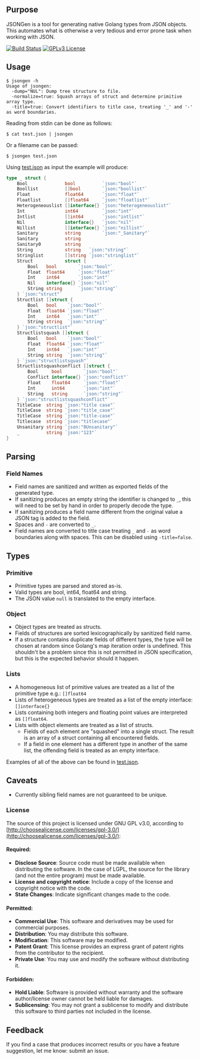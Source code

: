 ## Purpose
JSONGen is a tool for generating native Golang types from JSON objects. This automates what is otherwise a very tedious and error prone task when working with JSON.

[![Build Status](http://img.shields.io/travis/bemasher/JSONGen.svg?style=flat)](https://travis-ci.org/bemasher/JSONGen)
[![GPLv3 License](http://img.shields.io/badge/license-GPLv3-blue.svg?style=flat)](http://choosealicense.com/licenses/gpl-3.0/)

## Usage

```
$ jsongen -h
Usage of jsongen:
  -dump="NUL": Dump tree structure to file.
  -normalize=true: Squash arrays of struct and determine primitive array type.
  -title=true: Convert identifiers to title case, treating '_' and '-' as word boundaries.
```

Reading from stdin can be done as follows:
```
$ cat test.json | jsongen
```

Or a filename can be passed:
```
$ jsongen test.json
```

Using [test.json](test.json) as input the example will produce:
```go
type _ struct {
	Bool              bool          `json:"bool"`
	Boollist          []bool        `json:"boollist"`
	Float             float64       `json:"float"`
	Floatlist         []float64     `json:"floatlist"`
	Heterogeneouslist []interface{} `json:"heterogeneouslist"`
	Int               int64         `json:"int"`
	Intlist           []int64       `json:"intlist"`
	Nil               interface{}   `json:"nil"`
	Nillist           []interface{} `json:"nillist"`
	Sanitary          string        `json:"_Sanitary"`
	Sanitary          string
	Sanitary0         string
	String            string   `json:"string"`
	Stringlist        []string `json:"stringlist"`
	Struct            struct {
		Bool   bool        `json:"bool"`
		Float  float64     `json:"float"`
		Int    int64       `json:"int"`
		Nil    interface{} `json:"nil"`
		String string      `json:"string"`
	} `json:"struct"`
	Structlist []struct {
		Bool   bool    `json:"bool"`
		Float  float64 `json:"float"`
		Int    int64   `json:"int"`
		String string  `json:"string"`
	} `json:"structlist"`
	Structlistsquash []struct {
		Bool   bool    `json:"bool"`
		Float  float64 `json:"float"`
		Int    int64   `json:"int"`
		String string  `json:"string"`
	} `json:"structlistsquash"`
	Structlistsquashconflict []struct {
		Bool     bool        `json:"bool"`
		Conflict interface{} `json:"conflict"`
		Float    float64     `json:"float"`
		Int      int64       `json:"int"`
		String   string      `json:"string"`
	} `json:"structlistsquashconflict"`
	TitleCase  string `json:"title case"`
	TitleCase  string `json:"title_case"`
	TitleCase  string `json:"title-case"`
	Titlecase  string `json:"titlecase"`
	Unsanitary string `json:"0Unsanitary"`
	_          string `json:"123"`
}
```

## Parsing
### Field Names
  * Field names are sanitized and written as exported fields of the generated type.
  * If sanitizing produces an empty string the identifier is changed to `_`, this will need to be set by hand in order to properly decode the type.
  * If sanitizing produces a field name different from the original value a JSON tag is added to the field.
  * Spaces and `-` are converted to `_`.
  * Field names are converted to title case treating `_` and `-` as word boundaries along with spaces. This can be disabled using `-title=false`.

## Types
### Primitive
  * Primitive types are parsed and stored as-is.
  * Valid types are bool, int64, float64 and string.
  * The JSON value `null` is translated to the empty interface.

### Object
  * Object types are treated as structs.
  * Fields of structures are sorted lexicographically by sanitized field name.
  * If a structure contains duplicate fields of different types, the type will be chosen at random since Golang's map iteration order is undefined. This shouldn't be a problem since this is not permitted in JSON specification, but this is the expected behavior should it happen.

### Lists
  * A homogeneous list of primitive values are treated as a list of the primitive type e.g.: `[]float64`
  * Lists of heterogeneous types are treated as a list of the empty interface: `[]interface{}`
  * Lists containing both integers and floating point values are interpreted as `[]float64`.
  * Lists with object elements are treated as a list of structs.
    * Fields of each element are "squashed" into a single struct. The result is an array of a struct containing all encountered fields.   
    * If a field in one element has a different type in another of the same list, the offending field is treated as an empty interface.

Examples of all of the above can be found in [test.json](test.json).

## Caveats
  * Currently sibling field names are not guaranteed to be unique.

### License
The source of this project is licensed under GNU GPL v3.0, according to [http://choosealicense.com/licenses/gpl-3.0/](http://choosealicense.com/licenses/gpl-3.0/):

#### Required:

 * **Disclose Source**: Source code must be made available when distributing the software. In the case of LGPL, the source for the library (and not the entire program) must be made available.
 * **License and copyright notice**: Include a copy of the license and copyright notice with the code.
 * **State Changes**: Indicate significant changes made to the code.

#### Permitted:

 * **Commercial Use**: This software and derivatives may be used for commercial purposes.
 * **Distribution**: You may distribute this software.
 * **Modification**: This software may be modified.
 * **Patent Grant**: This license provides an express grant of patent rights from the contributor to the recipient.
 * **Private Use**: You may use and modify the software without distributing it.

#### Forbidden:

 * **Hold Liable**: Software is provided without warranty and the software author/license owner cannot be held liable for damages.
 * **Sublicensing**: You may not grant a sublicense to modify and distribute this software to third parties not included in the license.

## Feedback
If you find a case that produces incorrect results or you have a feature suggestion, let me know: submit an issue.
